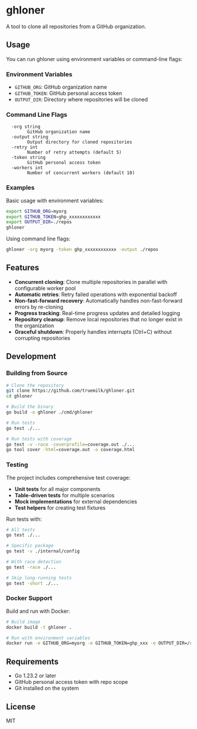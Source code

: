 # ghloner

A tool to clone all repositories from a GitHub organization.

## Usage

You can run ghloner using environment variables or command-line flags:

### Environment Variables
- `GITHUB_ORG`: GitHub organization name
- `GITHUB_TOKEN`: GitHub personal access token
- `OUTPUT_DIR`: Directory where repositories will be cloned

### Command Line Flags

```
  -org string
    	GitHub organization name
  -output string
    	Output directory for cloned repositories
  -retry int
    	Number of retry attempts (default 5)
  -token string
    	GitHub personal access token
  -workers int
    	Number of concurrent workers (default 10)
```

### Examples

Basic usage with environment variables:

```bash
export GITHUB_ORG=myorg
export GITHUB_TOKEN=ghp_xxxxxxxxxxxx
export OUTPUT_DIR=./repos
ghloner
```

Using command line flags:

```bash
ghloner -org myorg -token ghp_xxxxxxxxxxxx -output ./repos
```

## Features

- **Concurrent cloning**: Clone multiple repositories in parallel with configurable worker pool
- **Automatic retries**: Retry failed operations with exponential backoff
- **Non-fast-forward recovery**: Automatically handles non-fast-forward errors by re-cloning
- **Progress tracking**: Real-time progress updates and detailed logging
- **Repository cleanup**: Remove local repositories that no longer exist in the organization
- **Graceful shutdown**: Properly handles interrupts (Ctrl+C) without corrupting repositories

## Development

### Building from Source

```bash
# Clone the repository
git clone https://github.com/truemilk/ghloner.git
cd ghloner

# Build the binary
go build -o ghloner ./cmd/ghloner

# Run tests
go test ./...

# Run tests with coverage
go test -v -race -coverprofile=coverage.out ./...
go tool cover -html=coverage.out -o coverage.html
```

### Testing

The project includes comprehensive test coverage:

- **Unit tests** for all major components
- **Table-driven tests** for multiple scenarios
- **Mock implementations** for external dependencies
- **Test helpers** for creating test fixtures

Run tests with:

```bash
# All tests
go test ./...

# Specific package
go test -v ./internal/config

# With race detection
go test -race ./...

# Skip long-running tests
go test -short ./...
```

### Docker Support

Build and run with Docker:

```bash
# Build image
docker build -t ghloner .

# Run with environment variables
docker run -e GITHUB_ORG=myorg -e GITHUB_TOKEN=ghp_xxx -e OUTPUT_DIR=/repos -v $(pwd)/repos:/repos ghloner
```

## Requirements

- Go 1.23.2 or later
- GitHub personal access token with repo scope
- Git installed on the system

## License

MIT